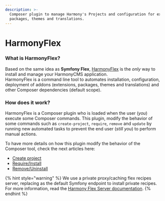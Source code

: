 ```yaml
---
description: >-
  Composer plugin to manage Harmony's Projects and configuration for extensions,
  packages, themes and translations.
---
```


# HarmonyFlex

### What is HarmonyFlex?

Based on the same idea as **Symfony Flex**, [HarmonyFlex](https://github.com/harmonycms/flex) is the _only_ way to install and manage your HarmonyCMS application.  
HarmonyFlex is a command line tool to automates installation, configuration, deployment of addons \(extensions, packages, themes and translations\) and other Composer dependencies \(default scope\).

### How does it work?

HarmonyFlex is a Composer plugin who is loaded when the user \(_you_\) execute some Composer commands. This plugin, modify the behavior of some commands such as `create-project`, `require`, `remove` and `update` by running new automated tasks to prevent the end user \(_still you_\) to perform manual actions.

To have more details on how this plugin modify the behavior of the Composer tool, check the next articles here:

* [Create project](create-project.md)
* [Require/Install](install.md)
* [Remove/Uninstall](remove.md)

{% hint style="warning" %}
We use a private proxy/caching flex recipes server, replacing as the default Symfony endpoint to install private recipes.  
For more information, read the [Harmony Flex Server documentation](../harmomy-flex-server.md).
{% endhint %}

